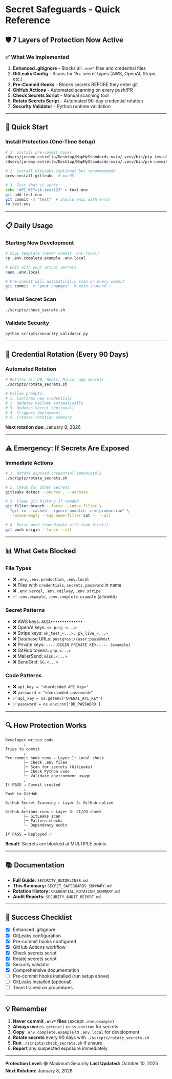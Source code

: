 # Secret Safeguards - Quick Reference

## 🛡️ 7 Layers of Protection Now Active

### ✅ What We Implemented

1. **Enhanced .gitignore** - Blocks all `.env*` files and credential files
2. **GitLeaks Config** - Scans for 15+ secret types (AWS, OpenAI, Stripe, etc.)
3. **Pre-Commit Hooks** - Blocks secrets BEFORE they enter git
4. **GitHub Actions** - Automated scanning on every push/PR
5. **Check Secrets Script** - Manual scanning tool
6. **Rotate Secrets Script** - Automated 90-day credential rotation
7. **Security Validator** - Python runtime validation

---

## 🚀 Quick Start

### Install Protection (One-Time Setup)
```bash
# 1. Install pre-commit hooks
/Users/jeremy.estrella/Desktop/MapMyStandards-main/.venv/bin/pip install pre-commit
/Users/jeremy.estrella/Desktop/MapMyStandards-main/.venv/bin/pre-commit install

# 2. Install GitLeaks (optional but recommended)
brew install gitleaks  # macOS

# 3. Test that it works
echo "API_KEY=sk-test123" > test.env
git add test.env
git commit -m "test"  # Should FAIL with error
rm test.env
```

---

## 📋 Daily Usage

### Starting New Development
```bash
# Copy template (never commit .env.local)
cp .env.complete.example .env.local

# Edit with your actual secrets
nano .env.local

# Pre-commit will automatically scan on every commit
git commit -m "your changes"  # Auto-scanned ✅
```

### Manual Secret Scan
```bash
./scripts/check_secrets.sh
```

### Validate Security
```bash
python scripts/security_validator.py
```

---

## 🔄 Credential Rotation (Every 90 Days)

### Automated Rotation
```bash
# Rotates all DB, Redis, Minio, app secrets
./scripts/rotate_secrets.sh

# Follow prompts:
# 1. Confirms new credentials
# 2. Updates Railway automatically
# 3. Updates Vercel (optional)
# 4. Triggers deployment
# 5. Creates rotation summary
```

**Next rotation due:** January 8, 2026

---

## ⚠️ Emergency: If Secrets Are Exposed

### Immediate Actions
```bash
# 1. Rotate exposed credential immediately
./scripts/rotate_secrets.sh

# 2. Check for other secrets
gitleaks detect --source . --verbose

# 3. Clean git history if needed
git filter-branch --force --index-filter \
  "git rm --cached --ignore-unmatch .env.production" \
  --prune-empty --tag-name-filter cat -- --all

# 4. Force push (coordinate with team first!)
git push origin --force --all
```

---

## 📊 What Gets Blocked

### File Types
- ❌ `.env`, `.env.production`, `.env.local`
- ❌ Files with `credentials`, `secrets`, `password` in name
- ❌ `.env.vercel`, `.env.railway`, `.env.stripe`
- ✅ `.env.example`, `.env.complete.example` (allowed)

 ### Secret Patterns
- ❌ AWS keys: `AKIA••••••••••••••`
- ❌ OpenAI keys: `sk-proj-<...>`
- ❌ Stripe keys: `sk_test_<...>, pk_live_<...>`
- ❌ Database URLs: `postgres://user:pass@host`
- ❌ Private keys: `-----BEGIN PRIVATE KEY----- (example)`
- ❌ GitHub tokens: `ghp_<...>`
- ❌ MailerSend: `mlsn.<...>`
- ❌ SendGrid: `SG.<...>`

### Code Patterns
- ❌ `api_key = "<hardcoded API key>"`
- ❌ `password = "<hardcoded password>"`
- ✅ `api_key = os.getenv('OPENAI_API_KEY')`
- ✅ `password = os.environ['DB_PASSWORD']`

---

## 🔍 How Protection Works

```
Developer writes code
        ↓
Tries to commit
        ↓
Pre-commit hook runs ← Layer 1: Local check
        ├─ Check .env files
        ├─ Scan for secrets (GitLeaks)
        ├─ Check Python code
        └─ Validate environment usage
        ↓
If PASS → Commit created
        ↓
Push to GitHub
        ↓
GitHub Secret Scanning ← Layer 2: GitHub native
        ↓
GitHub Actions runs ← Layer 3: CI/CD check
        ├─ GitLeaks scan
        ├─ Pattern checks
        └─ Dependency audit
        ↓
If PASS → Deployed ✅
```

**Result:** Secrets are blocked at MULTIPLE points

---

## 📚 Documentation

- **Full Guide:** `SECURITY_GUIDELINES.md`
- **This Summary:** `SECRET_SAFEGUARDS_SUMMARY.md`
- **Rotation History:** `CREDENTIAL_ROTATION_SUMMARY.md`
- **Audit Reports:** `SECURITY_AUDIT_REPORT.md`

---

## 🎯 Success Checklist

- [x] Enhanced .gitignore
- [x] GitLeaks configuration
- [x] Pre-commit hooks configured
- [x] GitHub Actions workflow
- [x] Check secrets script
- [x] Rotate secrets script
- [x] Security validator
- [x] Comprehensive documentation
- [ ] Pre-commit hooks installed (run setup above)
- [ ] GitLeaks installed (optional)
- [ ] Team trained on procedures

---

## 💡 Remember

1. **Never commit `.env*` files** (except `.env.example`)
2. **Always use** `os.getenv()` or `os.environ` for secrets
3. **Copy** `.env.complete.example` to `.env.local` for development
4. **Rotate secrets** every 90 days with `./scripts/rotate_secrets.sh`
5. **Run** `./scripts/check_secrets.sh` if unsure
6. **Report** any suspected exposure immediately

---

**Protection Level:** 🟢 Maximum Security
**Last Updated:** October 10, 2025
**Next Rotation:** January 8, 2026
